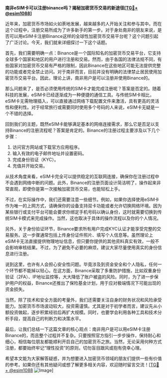 **南非eSIM卡可以注册binance吗？揭秘加密货币交易的新途径[[TG💪+ @esim1088](https://t.me/s/esim1088)]**

近年来，加密货币市场如火如荼地发展，越来越多的人开始关注和参与其中。而在这个过程中，注册交易所成为了许多新手的第一步。对于身处南非的朋友来说，是否可以用eSIM卡注册Binance这样的全球性加密货币交易平台呢？这个问题引起了广泛讨论。今天，我们就来详细探讨一下这个话题。

首先，我们需要明确一点：Binance是一个国际知名的加密货币交易平台，它支持全球多个国家和地区的用户进行注册和交易。然而，由于各国的法律法规不同，有些国家对加密货币交易有严格的限制，因此Binance在这些地区可能无法提供完整的功能或者完全禁止访问。对于南非而言，目前并没有明确的法律禁止居民使用加密货币交易平台。因此，理论上讲，南非用户是可以注册并使用Binance的。

那么问题来了，是否必须使用传统的SIM卡才能完成注册呢？答案是否定的。随着科技的发展，eSIM卡已经逐渐成为一种便捷的通信工具。与传统SIM卡相比，eSIM卡无需物理插入，可以直接通过网络下载配置文件来激活，具有更高的灵活性和便利性。对于经常旅行或需要同时使用多个号码的人来说，eSIM卡无疑是一个不错的选择。

回到我们的主题，既然eSIM卡能够满足基本的网络连接需求，那么它是否足以支持Binance的注册流程呢？答案是肯定的。Binance的注册过程主要涉及以下几个步骤：

1. 访问官方网站或下载官方应用程序。
2. 输入有效的电子邮件地址并设置密码。
3. 完成身份验证（KYC）。
4. 充值并开始交易。

从技术角度来看，eSIM卡完全可以提供稳定的互联网连接，确保你在注册过程中不会遇到网络中断的问题。此外，Binance的注册页面设计简洁明了，操作起来非常直观，即使你是第一次接触加密货币交易，也能轻松上手。

不过，在实际操作中，我们还需要注意一些细节。例如，如果你选择使用eSIM卡作为唯一的上网方式，请确保你的设备支持双卡功能或者允许切换网络环境。因为某些银行或支付平台可能会要求你绑定手机号码以确认身份，这时就需要切换到传统SIM卡模式来完成操作。当然，这也取决于具体的操作流程以及你的个人情况。

另外，关于身份验证环节，Binance要求所有用户完成KYC认证才能享受完整的交易服务。这一步骤通常包括上传身份证件照片、填写个人信息等。虽然理论上eSIM卡无法直接提供物理地址信息，但只要你提供的其他资料真实有效，一般不会影响审核结果。不过，为了避免不必要的麻烦，建议大家尽量使用真实的身份信息进行注册。

说到这里，也许有人会担心安全性问题。毕竟涉及到资金安全和个人隐私，任何一个环节都不能掉以轻心。在这方面，Binance采取了多重防护措施，比如双重身份验证（2FA）、IP地址监控等，大大降低了账户被盗的风险。同时，为了进一步保护用户的权益，Binance还推出了保险基金计划，用于应对极端情况下可能出现的资金损失。

当然，除了技术和安全方面的考量外，我们还需要关注自身的财务状况和风险承受能力。加密货币市场波动较大，投资需谨慎。尤其是对于初学者而言，建议先从小额投资做起，逐步积累经验后再扩大规模。同时，也要学会利用各种工具和技术分析手段，提高自己的判断力和决策水平。

最后，让我们总结一下这篇文章的核心观点：南非用户是可以用eSIM卡注册Binance的，而且整个过程并不复杂。只要按照官方指引一步步操作，保持耐心和细心，相信每位朋友都能顺利开启自己的加密货币之旅。当然，无论采用何种方式注册，都要始终牢记“理性投资”的原则，切勿盲目跟风或抱有侥幸心理。

希望本文能为大家解答疑惑，并为想要进入加密货币领域的朋友们提供一些有价值的参考。如果你还有其他疑问或想了解更多相关内容，欢迎随时留言交流！[[TG💪+ @esim1088](https://t.me/s/esim1088) ![Image](https://i.postimg.cc/4NQfJmqS/Snipaste-2025-05-13-00-14-12.png)]